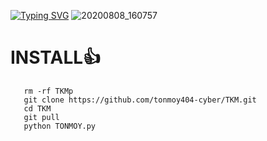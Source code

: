 <!DOCTYPE html>
[![Typing SVG](https://readme-typing-svg.herokuapp.com?color=%23F70B10&size=27&lines=CODED+BY+TONMOY)](https://git.io/typing-svg)
![20200808_160757](https://github.com/tonmoy404-cyber/TKM/blob/main/Screenshot_20230802-220824-01.jpeg)
# INSTALL👍
       rm -rf TKMp
       git clone https://github.com/tonmoy404-cyber/TKM.git
       cd TKM
       git pull
       python TONMOY.py





